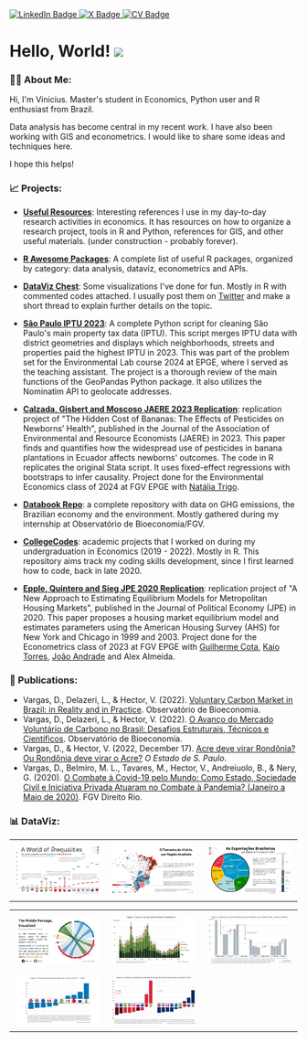 <div id="badges">
  <a href="https://linkedin.com/in/viniciushector">
    <img src="https://img.shields.io/badge/LinkedIn-blue?style=for-the-badge&logo=linkedin&logoColor=white" alt="LinkedIn Badge"/>
  </a>
  <a href="https://twitter.com/hec_vini">
    <img src="https://img.shields.io/badge/X-blue?style=for-the-badge&logo=x&logoColor=white" alt="X Badge"/>
  </a>
  <a href="https://github.com/HecVini/my_cv/blob/main/ViniciusHector_CV.pdf">
    <img src="https://img.shields.io/badge/CV-blue?style=for-the-badge&logo=resume&logoColor=white" alt="CV Badge"/>
  </a>
</div>

<h1>
 Hello, World!
  <img src="https://media.giphy.com/media/hvRJCLFzcasrR4ia7z/giphy.gif" width="30px"/>
</h1>

### :man_technologist: About Me:

Hi, I'm Vinicius. Master's student in Economics, Python user and R enthusiast from Brazil.

Data analysis has become central in my recent work. I have also been working with GIS and econometrics. I would like to share some ideas and techniques here.

I hope this helps!

### :chart_with_upwards_trend: Projects:

* [**Useful Resources**](https://github.com/HecVini/DataVizProjects): Interesting references I use in my day-to-day research activities in economics. It has resources on how to organize a research project, tools in R and Python, references for GIS, and other useful materials. (under construction - probably forever).

* [**R Awesome Packages**](https://github.com/HecVini/AwesomePackages): A complete list of useful R packages, organized by category: data analysis, dataviz, econometrics and APIs.

* [**DataViz Chest**](https://github.com/HecVini/DataVizProjects): Some visualizations I've done for fun. Mostly in R with commented codes attached. I usually post them on [Twitter](https://twitter.com/hec_vini) and make a short thread to explain further details on the topic.

* [**São Paulo IPTU 2023**](https://github.com/HecVini/sao_paulo_iptu_2023): A complete Python script for cleaning São Paulo's main property tax data (IPTU). This script merges IPTU data with district geometries and displays which neighborhoods, streets and properties paid the highest IPTU in 2023. This was part of the problem set for the Environmental Lab course 2024 at EPGE, where I served as the teaching assistant. The project is a thorough review of the main functions of the GeoPandas Python package. It also utilizes the Nominatim API to geolocate addresses.

* [**Calzada, Gisbert and Moscoso JAERE 2023 Replication**](https://github.com/HecVini/Replication_PesticidesPaper_Environmental2024/tree/main): replication project of "The Hidden Cost of Bananas: The Effects of Pesticides on Newborns’ Health", published in the Journal of the Association of Environmental and Resource Economists (JAERE) in 2023. This paper finds and quantifies how the widespread use of pesticides in banana plantations in Ecuador affects newborns' outcomes. The code in R replicates the original Stata script. It uses fixed-effect regressions with bootstraps to infer causality. Project done for the Environmental Economics class of 2024 at FGV EPGE with [Natália Trigo](https://github.com/nattrigo).

* [**Databook Repo**](https://github.com/HecVini/DatabookRepo): a complete repository with data on GHG emissions, the Brazilian economy and the environment. Mostly gathered during my internship at Observatório de Bioeconomia/FGV.

* [**CollegeCodes**](https://github.com/HecVini/CollegeCodes): academic projects that I worked on during my undergraduation in Economics (2019 - 2022). Mostly in R. This repository aims track my coding skills development, since I first learned how to code, back in late 2020.

* [**Epple, Quintero and Sieg JPE 2020 Replication**](https://github.com/HecVini/Econometrics2023_PaperReplication): replication project of "A New Approach to Estimating Equilibrium Models for Metropolitan Housing Markets", published in the Journal of Political Economy (JPE) in 2020. This paper proposes a housing market equilibrium model and estimates parameters using the American Housing Survey (AHS) for New York and Chicago in 1999 and 2003. Project done for the Econometrics class of 2023 at FGV EPGE with [Guilherme Cota](https://github.com/guilhermecota), [Kaio Torres](https://github.com/blazekaio), [João Andrade](https://github.com/jvdeandrade) and Alex Almeida.  

### :book: Publications:
* Vargas, D., Delazeri, L., & Hector, V. (2022). [Voluntary Carbon Market in Brazil: in Reality and in Practice](https://eesp.fgv.br/sites/eesp.fgv.br/files/ocbio_mercado_de_carbono_voluntario_no_brasil_na_realidade_e_na_pratica_en.pdf). Observatório de Bioeconomia. 
* Vargas, D., Delazeri, L., & Hector, V. (2022). [O Avanço do Mercado Voluntário de Carbono no Brasil: Desafios Estruturais, Técnicos e Científicos](https://eesp.fgv.br/sites/eesp.fgv.br/files/eesp_relatorio_lab_bioeconomia_04_ap5.pdf). Observatório de Bioeconomia.
* Vargas, D., & Hector, V. (2022, December 17). [Acre deve virar Rondônia? Ou Rondônia deve virar o Acre?](https://economia.estadao.com.br/blogs/mosaico-de-economia/acre-deve-virar-rondonia-ou-rondonia-deve-virar-o-acre/) _O Estado de S. Paulo_.
* Vargas, D., Belmiro, M. L., Tavares, M., Hector, V., Andreiuolo, B., & Nery, G. (2020). [O Combate à Covid-19 pelo Mundo: Como Estado, Sociedade Civil e Iniciativa Privada Atuaram no Combate à Pandemia? (Janeiro a Maio de 2020)](https://www.amazon.com.br/Combate-Covid-19-pelo-Mundo-Iniciativa-ebook/dp/B08G1TN834/ref=d_reads_cwrtbar_sccl_1_1/147-4371188-2966429?pd_rd_w=4z2C5&content-id=amzn1.sym.7d29de4b-61e7-4ec5-87db-7d21c388fb1d&pf_rd_p=7d29de4b-61e7-4ec5-87db-7d21c388fb1d&pf_rd_r=PAHD69C82AFGY4XC7FQT&pd_rd_wg=dT4u2&pd_rd_r=43392114-dc4d-4ab0-8720-bb99a9d43c64&pd_rd_i=B08G1TN834&psc=1). FGV Direito Rio.

### :bar_chart: DataViz:
<div id="image-table">
    <table>
	    <tr>
    	    <td style="padding:10px">
        	    <img src="https://github.com/HecVini/DataVizProjects/blob/main/GlobalInequality/GlobalInequality_Day6.png" width="300"/>
      	    </td>
            <td style="padding:10px">
            	<img src="https://github.com/HecVini/DataVizProjects/blob/main/Brazilian2022Elections_DorlingCartogram/Eleicoes2022_RegiaoImediata.png" width="300"/>
            </td>
            <td style="padding:10px">
            	<img src="https://github.com/HecVini/DataVizProjects/blob/main/Exportacoes2021/ExportacoesBrasileiras2021.png" width="300"/>
            </td>
        </tr>
    </table>
</div>
<div id="image-table">
    <table>
	    <tr>
    	    <td style="padding:10px">
        	    <img src="https://github.com/HecVini/DataVizProjects/blob/main/PreviousViz/MiddlePassage.jpg" width="300"/>
      	    </td>
            <td style="padding:10px">
            	<img src="https://github.com/HecVini/DataVizProjects/blob/main/PreviousViz/DesmatamentoAmazoniaUFs.png" width="300"/>
            </td>
            <td style="padding:10px">
            	<img src="https://github.com/HecVini/DataVizProjects/blob/main/PreviousViz/DesmatamentoAmazoniaGestoesMMA.png" width="300">
            </td>
        </tr>
        <td style="padding:10px">
            	<img src="https://github.com/HecVini/DataVizProjects/blob/main/PreviousViz/Emissoes2010to2030.png" width="300"/>
            </td>   
            <td style="padding:10px">
        	    <img src="https://github.com/HecVini/DataVizProjects/blob/main/PreviousViz/EmissoesAnoBase.png" width="300"/>
        	                </td>   
    </table>
</div>
